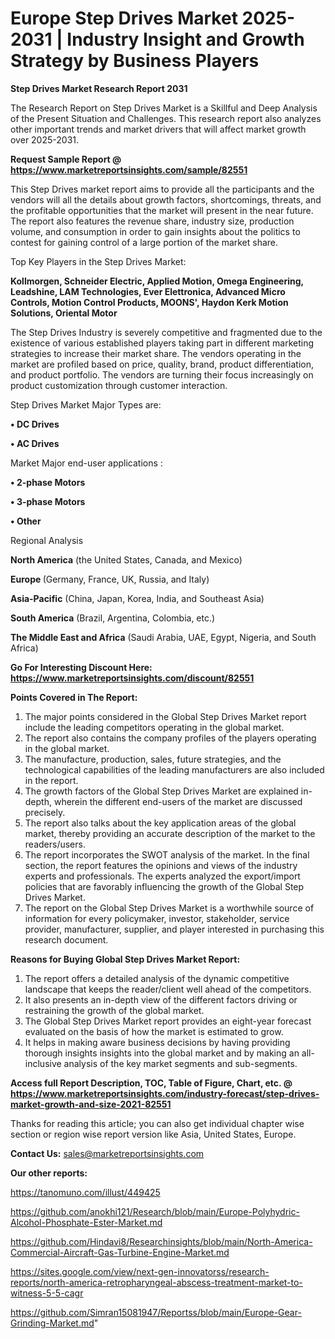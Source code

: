 # Europe Step Drives Market 2025-2031 | Industry Insight and Growth Strategy by Business Players

<strong>Step Drives Market Research Report 2031</strong>

The Research Report on Step Drives Market is a Skillful and Deep Analysis of the Present Situation and Challenges. This research report also analyzes other important trends and market drivers that will affect market growth over 2025-2031.

<strong>Request Sample Report @ <a href=https://www.marketreportsinsights.com/sample/82551>https://www.marketreportsinsights.com/sample/82551</a></strong>

This Step Drives market report aims to provide all the participants and the vendors will all the details about growth factors, shortcomings, threats, and the profitable opportunities that the market will present in the near future. The report also features the revenue share, industry size, production volume, and consumption in order to gain insights about the politics to contest for gaining control of a large portion of the market share.

Top Key Players in the Step Drives Market:

<strong>Kollmorgen, Schneider Electric, Applied Motion, Omega Engineering, Leadshine, LAM Technologies, Ever Elettronica, Advanced Micro Controls, Motion Control Products, MOONS', Haydon Kerk Motion Solutions, Oriental Motor</strong>

The Step Drives Industry is severely competitive and fragmented due to the existence of various established players taking part in different marketing strategies to increase their market share. The vendors operating in the market are profiled based on price, quality, brand, product differentiation, and product portfolio. The vendors are turning their focus increasingly on product customization through customer interaction.

Step Drives Market Major Types are:

<strong>• DC Drives

• AC Drives</strong>

Market Major end-user applications :

<strong>• 2-phase Motors

• 3-phase Motors

• Other</strong>

Regional Analysis

</u><strong><b>North America</b></strong> (the United States, Canada, and Mexico)

<strong><b>Europe </b></strong>(Germany, France, UK, Russia, and Italy)

<strong><b>Asia-Pacific</b></strong> (China, Japan, Korea, India, and Southeast Asia)

<strong><b>South America</b></strong> (Brazil, Argentina, Colombia, etc.)

<strong><b>The Middle East and Africa</b></strong> (Saudi Arabia, UAE, Egypt, Nigeria, and South Africa)

<strong>Go For Interesting Discount Here: <a href=https://www.marketreportsinsights.com/discount/82551>https://www.marketreportsinsights.com/discount/82551</a></strong>

<strong>Points Covered in The Report:</strong>
<ol>
  <li>The major points considered in the Global Step Drives Market report include the leading competitors operating in the global market.</li>
  <li>The report also contains the company profiles of the players operating in the global market.</li>
  <li>The manufacture, production, sales, future strategies, and the technological capabilities of the leading manufacturers are also included in the report.</li>
  <li>The growth factors of the Global Step Drives Market are explained in-depth, wherein the different end-users of the market are discussed precisely.</li>
  <li>The report also talks about the key application areas of the global market, thereby providing an accurate description of the market to the readers/users.</li>
  <li>The report incorporates the SWOT analysis of the market. In the final section, the report features the opinions and views of the industry experts and professionals. The experts analyzed the export/import policies that are favorably influencing the growth of the Global Step Drives Market.</li>
  <li>The report on the Global Step Drives Market is a worthwhile source of information for every policymaker, investor, stakeholder, service provider, manufacturer, supplier, and player interested in purchasing this research document.</li>
</ol>
<strong>Reasons for Buying Global Step Drives Market Report:</strong>

<ol>
  <li>The report offers a detailed analysis of the dynamic competitive landscape that keeps the reader/client well ahead of the competitors.</li>
  <li>It also presents an in-depth view of the different factors driving or restraining the growth of the global market.</li>
  <li>The Global Step Drives Market report provides an eight-year forecast evaluated on the basis of how the market is estimated to grow.</li>
  <li>It helps in making aware business decisions by having providing thorough insights insights into the global market and by making an all-inclusive analysis of the key market segments and sub-segments.</li>
</ol>
<strong>Access full Report Description, TOC, Table of Figure, Chart, etc. @ <a href=https://www.marketreportsinsights.com/industry-forecast/step-drives-market-growth-and-size-2021-82551>https://www.marketreportsinsights.com/industry-forecast/step-drives-market-growth-and-size-2021-82551</a></strong>


Thanks for reading this article; you can also get individual chapter wise section or region wise report version like Asia, United States, Europe.

<strong>Contact Us:</strong>
sales@marketreportsinsights.com

<strong>Our other reports:</strong>

<a href=https://tanomuno.com/illust/449425>https://tanomuno.com/illust/449425</a>

<a href=https://github.com/anokhi121/Research/blob/main/Europe-Polyhydric-Alcohol-Phosphate-Ester-Market.md>https://github.com/anokhi121/Research/blob/main/Europe-Polyhydric-Alcohol-Phosphate-Ester-Market.md</a>

<a href=https://github.com/Hindavi8/Researchinsights/blob/main/North-America-Commercial-Aircraft-Gas-Turbine-Engine-Market.md>https://github.com/Hindavi8/Researchinsights/blob/main/North-America-Commercial-Aircraft-Gas-Turbine-Engine-Market.md</a>

<a href=https://sites.google.com/view/next-gen-innovatorss/research-reports/north-america-retropharyngeal-abscess-treatment-market-to-witness-5-5-cagr>https://sites.google.com/view/next-gen-innovatorss/research-reports/north-america-retropharyngeal-abscess-treatment-market-to-witness-5-5-cagr</a>

<a href=https://github.com/Simran15081947/Reportss/blob/main/Europe-Gear-Grinding-Market.md>https://github.com/Simran15081947/Reportss/blob/main/Europe-Gear-Grinding-Market.md</a>"
